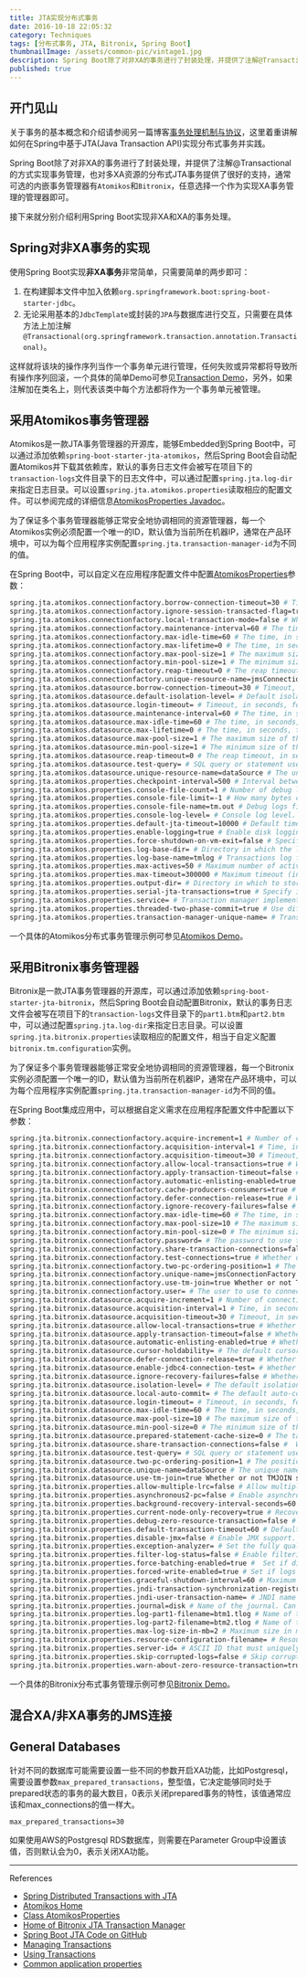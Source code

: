 ```yaml
---
title: JTA实现分布式事务
date: 2016-10-18 22:05:32
category: Techniques
tags: [分布式事务, JTA, Bitronix, Spring Boot]
thumbnailImage: /assets/common-pic/vintage1.jpg
description: Spring Boot除了对非XA的事务进行了封装处理，并提供了注解@Transactional的方式实现事务管理，也对多XA资源的分布式JTA事务提供了很好的支持，通常可选的内嵌事务管理器有Atomikos和Bitronix。
published: true
---
```


## 开门见山
关于事务的基本概念和介绍请参阅另一篇博客[事务处理机制与协议](/transactional-mechanism-protocol)，这里着重讲解如何在Spring中基于JTA(Java Transaction API)实现分布式事务并实践。

Spring Boot除了对非XA的事务进行了封装处理，并提供了注解@Transactional的方式实现事务管理，也对多XA资源的分布式JTA事务提供了很好的支持，通常可选的内嵌事务管理器有`Atomikos`和`Bitronix`，任意选择一个作为实现XA事务管理的管理器即可。

接下来就分别介绍利用Spring Boot实现非XA和XA的事务处理。


## Spring对非XA事务的实现
使用Spring Boot实现**非XA事务**非常简单，只需要简单的两步即可：
1. 在构建脚本文件中加入依赖`org.springframework.boot:spring-boot-starter-jdbc`。
2. 无论采用基本的`JdbcTemplate`或封装的`JPA`与数据库进行交互，只需要在具体方法上加注解`@Transactional(org.springframework.transaction.annotation.Transactional)`。

这样就将该块的操作序列当作一个事务单元进行管理，任何失败或异常都将导致所有操作序列回滚，一个具体的简单Demo可参见[Transaction Demo](https://github.com/Waterstrong/spring-bitronix/tree/master/src/main/java/ws/transaction/demo)，另外，如果注解加在类名上，则代表该类中每个方法都将作为一个事务单元被管理。


## 采用Atomikos事务管理器
Atomikos是一款JTA事务管理器的开源库，能够Embedded到Spring Boot中，可以通过添加依赖`spring-boot-starter-jta-atomikos`，然后Spring Boot会自动配置Atomikos并下载其依赖库，默认的事务日志文件会被写在项目下的`transaction-logs`文件目录下的日志文件中，可以通过配置`spring.jta.log-dir`来指定日志目录。可以设置`spring.jta.atomikos.properties`读取相应的配置文件。可以参阅完成的详细信息[AtomikosProperties Javadoc](http://docs.spring.io/spring-boot/docs/1.4.1.RELEASE/api/org/springframework/boot/jta/atomikos/AtomikosProperties.html)。

为了保证多个事务管理器能够正常安全地协调相同的资源管理器，每一个Atomikos实例必须配置一个唯一的ID，默认值为当前所在机器IP，通常在产品环境中，可以为每个应用程序实例配置`spring.jta.transaction-manager-id`为不同的值。

在Spring Boot中，可以自定义在应用程序配置文件中配置[AtomikosProperties](https://github.com/spring-projects/spring-boot/tree/v1.4.1.RELEASE/spring-boot/src/main/java/org/springframework/boot/jta/atomikos/AtomikosProperties.java)参数：
``` bash
spring.jta.atomikos.connectionfactory.borrow-connection-timeout=30 # Timeout, in seconds, for borrowing connections from the pool.
spring.jta.atomikos.connectionfactory.ignore-session-transacted-flag=true # Whether or not to ignore the transacted flag when creating session.
spring.jta.atomikos.connectionfactory.local-transaction-mode=false # Whether or not local transactions are desired.
spring.jta.atomikos.connectionfactory.maintenance-interval=60 # The time, in seconds, between runs of the pool's maintenance thread.
spring.jta.atomikos.connectionfactory.max-idle-time=60 # The time, in seconds, after which connections are cleaned up from the pool.
spring.jta.atomikos.connectionfactory.max-lifetime=0 # The time, in seconds, that a connection can be pooled for before being destroyed. 0 denotes no limit.
spring.jta.atomikos.connectionfactory.max-pool-size=1 # The maximum size of the pool.
spring.jta.atomikos.connectionfactory.min-pool-size=1 # The minimum size of the pool.
spring.jta.atomikos.connectionfactory.reap-timeout=0 # The reap timeout, in seconds, for borrowed connections. 0 denotes no limit.
spring.jta.atomikos.connectionfactory.unique-resource-name=jmsConnectionFactory # The unique name used to identify the resource during recovery.
spring.jta.atomikos.datasource.borrow-connection-timeout=30 # Timeout, in seconds, for borrowing connections from the pool.
spring.jta.atomikos.datasource.default-isolation-level= # Default isolation level of connections provided by the pool.
spring.jta.atomikos.datasource.login-timeout= # Timeout, in seconds, for establishing a database connection.
spring.jta.atomikos.datasource.maintenance-interval=60 # The time, in seconds, between runs of the pool's maintenance thread.
spring.jta.atomikos.datasource.max-idle-time=60 # The time, in seconds, after which connections are cleaned up from the pool.
spring.jta.atomikos.datasource.max-lifetime=0 # The time, in seconds, that a connection can be pooled for before being destroyed. 0 denotes no limit.
spring.jta.atomikos.datasource.max-pool-size=1 # The maximum size of the pool.
spring.jta.atomikos.datasource.min-pool-size=1 # The minimum size of the pool.
spring.jta.atomikos.datasource.reap-timeout=0 # The reap timeout, in seconds, for borrowed connections. 0 denotes no limit.
spring.jta.atomikos.datasource.test-query= # SQL query or statement used to validate a connection before returning it.
spring.jta.atomikos.datasource.unique-resource-name=dataSource # The unique name used to identify the resource during recovery.
spring.jta.atomikos.properties.checkpoint-interval=500 # Interval between checkpoints.
spring.jta.atomikos.properties.console-file-count=1 # Number of debug logs files that can be created.
spring.jta.atomikos.properties.console-file-limit=-1 # How many bytes can be stored at most in debug logs files.
spring.jta.atomikos.properties.console-file-name=tm.out # Debug logs file name.
spring.jta.atomikos.properties.console-log-level= # Console log level.
spring.jta.atomikos.properties.default-jta-timeout=10000 # Default timeout for JTA transactions.
spring.jta.atomikos.properties.enable-logging=true # Enable disk logging.
spring.jta.atomikos.properties.force-shutdown-on-vm-exit=false # Specify if a VM shutdown should trigger forced shutdown of the transaction core.
spring.jta.atomikos.properties.log-base-dir= # Directory in which the log files should be stored.
spring.jta.atomikos.properties.log-base-name=tmlog # Transactions log file base name.
spring.jta.atomikos.properties.max-actives=50 # Maximum number of active transactions.
spring.jta.atomikos.properties.max-timeout=300000 # Maximum timeout (in milliseconds) that can be allowed for transactions.
spring.jta.atomikos.properties.output-dir= # Directory in which to store the debug log files.
spring.jta.atomikos.properties.serial-jta-transactions=true # Specify if sub-transactions should be joined when possible.
spring.jta.atomikos.properties.service= # Transaction manager implementation that should be started.
spring.jta.atomikos.properties.threaded-two-phase-commit=true # Use different (and concurrent) threads for two-phase commit on the participating resources.
spring.jta.atomikos.properties.transaction-manager-unique-name= # Transaction manager's unique name.
```

一个具体的Atomikos分布式事务管理示例可参见[Atomikos Demo](https://github.com/Waterstrong/spring-atomikos)。

## 采用Bitronix事务管理器
Bitronix是一款JTA事务管理器的开源库，可以通过添加依赖`spring-boot-starter-jta-bitronix`，然后Spring Boot会自动配置Bitronix，默认的事务日志文件会被写在项目下的`transaction-logs`文件目录下的`part1.btm`和`part2.btm`中，可以通过配置`spring.jta.log-dir`来指定日志目录。可以设置`spring.jta.bitronix.properties`读取相应的配置文件，相当于自定义配置`bitronix.tm.configuration`实例。

为了保证多个事务管理器能够正常安全地协调相同的资源管理器，每一个Bitronix实例必须配置一个唯一的ID，默认值为当前所在机器IP，通常在产品环境中，可以为每个应用程序实例配置`spring.jta.transaction-manager-id`为不同的值。

在Spring Boot集成应用中，可以根据自定义需求在应用程序配置文件中配置以下参数：
``` bash
spring.jta.bitronix.connectionfactory.acquire-increment=1 # Number of connections to create when growing the pool.
spring.jta.bitronix.connectionfactory.acquisition-interval=1 # Time, in seconds, to wait before trying to acquire a connection again after an invalid connection was acquired.
spring.jta.bitronix.connectionfactory.acquisition-timeout=30 # Timeout, in seconds, for acquiring connections from the pool.
spring.jta.bitronix.connectionfactory.allow-local-transactions=true # Whether or not the transaction manager should allow mixing XA and non-XA transactions.
spring.jta.bitronix.connectionfactory.apply-transaction-timeout=false # Whether or not the transaction timeout should be set on the XAResource when it is enlisted.
spring.jta.bitronix.connectionfactory.automatic-enlisting-enabled=true # Whether or not resources should be enlisted and delisted automatically.
spring.jta.bitronix.connectionfactory.cache-producers-consumers=true # Whether or not produces and consumers should be cached.
spring.jta.bitronix.connectionfactory.defer-connection-release=true # Whether or not the provider can run many transactions on the same connection and supports transaction interleaving.
spring.jta.bitronix.connectionfactory.ignore-recovery-failures=false # Whether or not recovery failures should be ignored.
spring.jta.bitronix.connectionfactory.max-idle-time=60 # The time, in seconds, after which connections are cleaned up from the pool.
spring.jta.bitronix.connectionfactory.max-pool-size=10 # The maximum size of the pool. 0 denotes no limit.
spring.jta.bitronix.connectionfactory.min-pool-size=0 # The minimum size of the pool.
spring.jta.bitronix.connectionfactory.password= # The password to use to connect to the JMS provider.
spring.jta.bitronix.connectionfactory.share-transaction-connections=false #  Whether or not connections in the ACCESSIBLE state can be shared within the context of a transaction.
spring.jta.bitronix.connectionfactory.test-connections=true # Whether or not connections should be tested when acquired from the pool.
spring.jta.bitronix.connectionfactory.two-pc-ordering-position=1 # The position that this resource should take during two-phase commit (always first is Integer.MIN_VALUE, always last is Integer.MAX_VALUE).
spring.jta.bitronix.connectionfactory.unique-name=jmsConnectionFactory # The unique name used to identify the resource during recovery.
spring.jta.bitronix.connectionfactory.use-tm-join=true Whether or not TMJOIN should be used when starting XAResources.
spring.jta.bitronix.connectionfactory.user= # The user to use to connect to the JMS provider.
spring.jta.bitronix.datasource.acquire-increment=1 # Number of connections to create when growing the pool.
spring.jta.bitronix.datasource.acquisition-interval=1 # Time, in seconds, to wait before trying to acquire a connection again after an invalid connection was acquired.
spring.jta.bitronix.datasource.acquisition-timeout=30 # Timeout, in seconds, for acquiring connections from the pool.
spring.jta.bitronix.datasource.allow-local-transactions=true # Whether or not the transaction manager should allow mixing XA and non-XA transactions.
spring.jta.bitronix.datasource.apply-transaction-timeout=false # Whether or not the transaction timeout should be set on the XAResource when it is enlisted.
spring.jta.bitronix.datasource.automatic-enlisting-enabled=true # Whether or not resources should be enlisted and delisted automatically.
spring.jta.bitronix.datasource.cursor-holdability= # The default cursor holdability for connections.
spring.jta.bitronix.datasource.defer-connection-release=true # Whether or not the database can run many transactions on the same connection and supports transaction interleaving.
spring.jta.bitronix.datasource.enable-jdbc4-connection-test= # Whether or not Connection.isValid() is called when acquiring a connection from the pool.
spring.jta.bitronix.datasource.ignore-recovery-failures=false # Whether or not recovery failures should be ignored.
spring.jta.bitronix.datasource.isolation-level= # The default isolation level for connections.
spring.jta.bitronix.datasource.local-auto-commit= # The default auto-commit mode for local transactions.
spring.jta.bitronix.datasource.login-timeout= # Timeout, in seconds, for establishing a database connection.
spring.jta.bitronix.datasource.max-idle-time=60 # The time, in seconds, after which connections are cleaned up from the pool.
spring.jta.bitronix.datasource.max-pool-size=10 # The maximum size of the pool. 0 denotes no limit.
spring.jta.bitronix.datasource.min-pool-size=0 # The minimum size of the pool.
spring.jta.bitronix.datasource.prepared-statement-cache-size=0 # The target size of the prepared statement cache. 0 disables the cache.
spring.jta.bitronix.datasource.share-transaction-connections=false #  Whether or not connections in the ACCESSIBLE state can be shared within the context of a transaction.
spring.jta.bitronix.datasource.test-query= # SQL query or statement used to validate a connection before returning it.
spring.jta.bitronix.datasource.two-pc-ordering-position=1 # The position that this resource should take during two-phase commit (always first is Integer.MIN_VALUE, always last is Integer.MAX_VALUE).
spring.jta.bitronix.datasource.unique-name=dataSource # The unique name used to identify the resource during recovery.
spring.jta.bitronix.datasource.use-tm-join=true Whether or not TMJOIN should be used when starting XAResources.
spring.jta.bitronix.properties.allow-multiple-lrc=false # Allow multiple LRC resources to be enlisted into the same transaction.
spring.jta.bitronix.properties.asynchronous2-pc=false # Enable asynchronously execution of two phase commit.
spring.jta.bitronix.properties.background-recovery-interval-seconds=60 # Interval in seconds at which to run the recovery process in the background.
spring.jta.bitronix.properties.current-node-only-recovery=true # Recover only the current node.
spring.jta.bitronix.properties.debug-zero-resource-transaction=false # Log the creation and commit call stacks of transactions executed without a single enlisted resource.
spring.jta.bitronix.properties.default-transaction-timeout=60 # Default transaction timeout in seconds.
spring.jta.bitronix.properties.disable-jmx=false # Enable JMX support.
spring.jta.bitronix.properties.exception-analyzer= # Set the fully qualified name of the exception analyzer implementation to use.
spring.jta.bitronix.properties.filter-log-status=false # Enable filtering of logs so that only mandatory logs are written.
spring.jta.bitronix.properties.force-batching-enabled=true #  Set if disk forces are batched.
spring.jta.bitronix.properties.forced-write-enabled=true # Set if logs are forced to disk.
spring.jta.bitronix.properties.graceful-shutdown-interval=60 # Maximum amount of seconds the TM will wait for transactions to get done before aborting them at shutdown time.
spring.jta.bitronix.properties.jndi-transaction-synchronization-registry-name= # JNDI name of the TransactionSynchronizationRegistry.
spring.jta.bitronix.properties.jndi-user-transaction-name= # JNDI name of the UserTransaction.
spring.jta.bitronix.properties.journal=disk # Name of the journal. Can be 'disk', 'null' or a class name.
spring.jta.bitronix.properties.log-part1-filename=btm1.tlog # Name of the first fragment of the journal.
spring.jta.bitronix.properties.log-part2-filename=btm2.tlog # Name of the second fragment of the journal.
spring.jta.bitronix.properties.max-log-size-in-mb=2 # Maximum size in megabytes of the journal fragments.
spring.jta.bitronix.properties.resource-configuration-filename= # ResourceLoader configuration file name.
spring.jta.bitronix.properties.server-id= # ASCII ID that must uniquely identify this TM instance. Default to the machine's IP address.
spring.jta.bitronix.properties.skip-corrupted-logs=false # Skip corrupted transactions log entries.
spring.jta.bitronix.properties.warn-about-zero-resource-transaction=true # Log a warning for transactions executed without a single
```

一个具体的Bitronix分布式事务管理示例可参见[Bitronix Demo](https://github.com/Waterstrong/spring-bitronix/tree/master/src/main/java/ws/xa/bitronix/demo)。

## 混合XA/非XA事务的JMS连接


## General Databases
针对不同的数据库可能需要设置一些不同的参数开启XA功能，比如Postgresql，需要设置参数`max_prepared_transactions`，整型值，它决定能够同时处于prepared状态的事务的最大数目，0表示关闭prepared事务的特性，该值通常应该和max_connections的值一样大。
``` apacheconf postgresql.conf
max_prepared_transactions=30
```

如果使用AWS的Postgresql RDS数据库，则需要在Parameter Group中设置该值，否则默认会为0，表示关闭XA功能。

----
References

* [Spring Distributed Transactions with JTA](https://docs.spring.io/spring-boot/docs/current/reference/html/boot-features-jta.html)
* [Atomikos Home](https://www.atomikos.com/)
* [Class AtomikosProperties](http://docs.spring.io/spring-boot/docs/1.3.3.RELEASE/api/org/springframework/boot/jta/atomikos/AtomikosProperties.html)
* [Home of Bitronix JTA Transaction Manager](https://github.com/bitronix/btm)
* [Spring Boot JTA Code on GitHub](https://github.com/spring-projects/spring-boot/tree/v1.3.3.RELEASE/spring-boot/src/main/java/org/springframework/boot/jta)
* [Managing Transactions](https://spring.io/guides/gs/managing-transactions/)
* [Using Transactions](http://docs.oracle.com/javase/tutorial/jdbc/basics/transactions.html#commit_transactions)
* [Common application properties](http://docs.spring.io/spring-boot/docs/current/reference/html/common-application-properties.html)